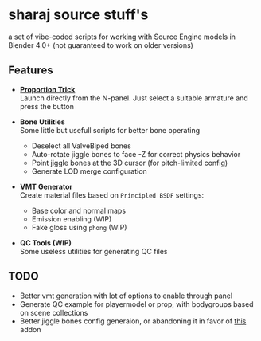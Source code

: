 # sharaj source stuff's

a set of vibe-coded scripts for working with Source Engine models in Blender 4.0+ (not guaranteed to work on older versions)

## Features

- **[Proportion Trick](https://github.com/sksh70/proportion_trick_script)**  
  Launch directly from the N-panel. Just select a suitable armature and press the button

- **Bone Utilities**  
  Some little but usefull scripts for better bone operating
  - Deselect all ValveBiped bones
  - Auto-rotate jiggle bones to face -Z for correct physics behavior
  - Point jiggle bones at the 3D cursor (for pitch-limited config)
  - Generate LOD merge configuration

- **VMT Generator**  
  Create material files based on `Principled BSDF` settings:
  - Base color and normal maps
  - Emission enabling (WIP)
  - Fake gloss using `phong` (WIP)

- **QC Tools (WIP)**  
  Some useless utilities for generating QC files


## TODO

- Better vmt generation with lot of options to enable through panel
- Generate QC example for playermodel or prop, with bodygroups based on scene collections
- Better jiggle bones config generaion, or abandoning it in favor of [this](https://github.com/Jakobg1215/srcprocbones) addon

